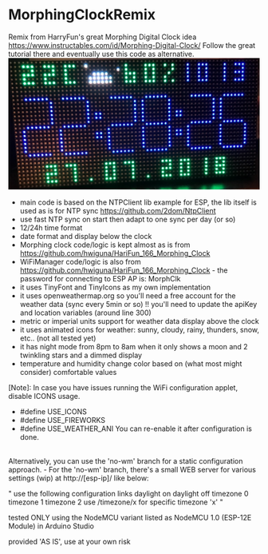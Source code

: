 # MorphingClockRemix
Remix from HarryFun's great Morphing Digital Clock idea https://www.instructables.com/id/Morphing-Digital-Clock/
Follow the great tutorial there and eventually use this code as alternative.
![alt text](https://raw.githubusercontent.com/lmirel/MorphingClockRemix/master/MorphingClockRemix.jpg?raw=true)

- main code is based on the NTPClient lib example for ESP, the lib itself is used as is for NTP sync https://github.com/2dom/NtpClient
- use fast NTP sync on start then adapt to one sync per day (or so)
- 12/24h time format
- date format and display below the clock
- Morphing clock code/logic is kept almost as is from https://github.com/hwiguna/HariFun_166_Morphing_Clock
- WiFiManager code/logic is also from https://github.com/hwiguna/HariFun_166_Morphing_Clock - the password for connecting to ESP AP is: MorphClk
- it uses TinyFont and TinyIcons as my own implementation
- it uses openweathermap.org so you'll need a free account for the weather data (sync every 5min or so)
  !! you'll need to update the apiKey and location variables (around line 300)
- metric or imperial units support for weather data display above the clock
- it uses animated icons for weather: sunny, cloudy, rainy, thunders, snow, etc.. (not all tested yet)
- it has night mode from 8pm to 8am when it only shows a moon and 2 twinkling stars and a dimmed display
- temperature and humidity change color based on (what most might consider) comfortable values

[Note]: In case you have issues running the WiFi configuration applet, disable ICONS usage.
- #define USE_ICONS
- #define USE_FIREWORKS
- #define USE_WEATHER_ANI
You can re-enable it after configuration is done.
<br>
Alternatively, you can use the 'no-wm' branch for a static configuration approach.
- For the 'no-wm' branch, there's a small WEB server for various settings (wip) at http://[esp-ip]/ like below:

"
use the following configuration links
daylight on
daylight off
timezone 0
timezone 1
timezone 2
use /timezone/x for specific timezone 'x'
"

tested ONLY using the NodeMCU variant listed as NodeMCU 1.0 (ESP-12E Module) in Arduino Studio

provided 'AS IS', use at your own risk
